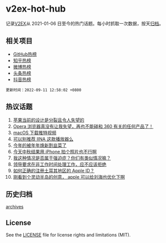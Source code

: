 # v2ex-hot-hub

 记录[V2EX](https://www.v2ex.com/)从 2021-01-06 日至今的热门话题。每小时抓取一次数据，按天[归档](archives)。
 
 ## 相关项目

- [GitHub热榜](https://github.com/snaildev/github-hot-hub)
- [知乎热榜](https://github.com/snaildev/zhihu-hot-hub)
- [微博热榜](https://github.com/snaildev/weibo-hot-hub)
- [头条热榜](https://github.com/snaildev/toutiao-hot-hub)
- [抖音热榜](https://github.com/snaildev/douyin-hot-hub)


 `更新时间：2022-09-11 12:58:02 +0800`

## 热议话题

1. [苹果当前的设计是分裂且令人失望的](https://www.v2ex.com/t/879228)
1. [Opera 浏览器真没有让我失望，再也不能碰和 360 有关的任何产品了！](https://www.v2ex.com/t/879133)
1. [macOS 下载推特视频](https://www.v2ex.com/t/879170)
1. [可以别推荐 IINA 这款播放器么](https://www.v2ex.com/t/879106)
1. [今年的被年年焕新割韭菜了](https://www.v2ex.com/t/879122)
1. [今天中秋结果用 iPhone 拍个照片也不行啊](https://www.v2ex.com/t/879174)
1. [我这种情况是否属于强迫症？你们有类似情况嘛？](https://www.v2ex.com/t/879183)
1. [领导要求在非工作时间处理工作，应不应该拒绝](https://www.v2ex.com/t/879206)
1. [如何正确的注册土耳其地区的 Apple ID？](https://www.v2ex.com/t/879134)
1. [刚看到个灵动半岛的创意， apple 可以给刘海也优化下啊](https://www.v2ex.com/t/879161)

## 历史归档

[archives](archives)

## License

See the [LICENSE](LICENSE) file for license rights and limitations (MIT).
